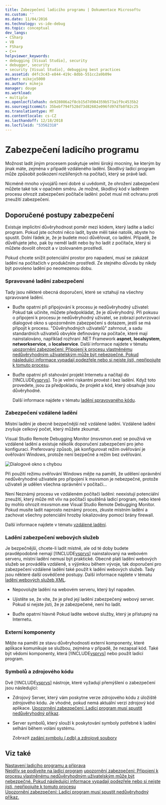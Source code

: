 ```yaml
---
title: Zabezpečení ladicího programu | Dokumentace Microsoftu
ms.custom: ''
ms.date: 11/04/2016
ms.technology: vs-ide-debug
ms.topic: conceptual
dev_langs:
- CSharp
- VB
- FSharp
- C++
helpviewer_keywords:
- debugging [Visual Studio], security
- debugger, security
- security [Visual Studio], debugging best practices
ms.assetid: d4fc3c43-e844-419c-8dbb-551cc2a9b09e
author: mikejo5000
ms.author: mikejo
manager: douge
ms.workload:
- multiple
ms.openlocfilehash: de928086a2f8cb15d7d904359b573a1f9c4535b2
ms.sourcegitcommit: 35bebf794f528d73d82602e096fd97d7b8f82c25
ms.translationtype: MT
ms.contentlocale: cs-CZ
ms.lasthandoff: 12/18/2018
ms.locfileid: "53562318"
---
```

# <a name="debugger-security"></a>Zabezpečení ladicího programu
Možnost ladit jiným procesem poskytuje velmi široký mocniny, ke kterým by jinak máte, zejména v případě vzdáleného ladění. Škodlivý ladicí program může způsobit poškození rozšířených na počítači, který se právě ladí.  
  
 Nicméně mnoho vývojářů není dobré si uvědomit, že ohrožení zabezpečení můžete také tok v opačném směru. Je možné, škodlivý kód v laděném procesu ohrozit zabezpečení počítače ladění: počet musí mít ochranu proti zneužití zabezpečení.  
  
## <a name="security-best-practices"></a>Doporučené postupy zabezpečení  
 Existuje implicitní důvěryhodnost poměr mezi kódem, který ladíte a ladicí program. Pokud jste ochotní něco ladit, byste měli také natolik, abyste ho spustit. Dolní řádek je, že je budete moci důvěřovat, co ladění. Případě, že důvěřujete jeho, pak by neměl ladit nebo by ho ladit z počítače, který si můžete dovolit ohrozit a v izolovaném prostředí.  
  
 Pokud chcete snížit potenciální prostor pro napadení, musí se zakázat ladění na počítačích v produkčním prostředí. Ze stejného důvodu by nikdy být povoleno ladění po neomezenou dobu.  
  
### <a name="managed-debugging-security"></a>Spravované ladění zabezpečení  
 Tady jsou některé obecná doporučení, které se vztahují na všechny spravované ladění.  
  
- Buďte opatrní při připojování k procesu je nedůvěryhodný uživatel: Pokud tak učiníte, můžete předpokládat, že je důvěryhodný. Při pokusu o připojení k procesu je nedůvěryhodný uživatel, se zobrazí potvrzovací dialogové okno s upozorněním zabezpečení s dotazem, jestli se má připojit k procesu. "Důvěryhodných uživatelů" zahrnout, a sadu standardních uživatelů obvykle definovány na počítače, které mají nainstalováno, například rozhraní .NET Framework **aspnet**, **localsystem**, **networkservice**, a **localservice**. Další informace najdete v tématu [upozornění zabezpečení: Připojení k procesu vlastněnému nedůvěryhodným uživatelským může být nebezpečné. Pokud následující informace vypadají podezřele nebo si nejste jisti, nepřipojujte k tomuto procesu](../debugger/security-warning-attaching-to-a-process-owned-by-an-untrusted-user.md).  
  
- Buďte opatrní při stahování projekt Internetu a načítají do [!INCLUDE[vsprvs](../code-quality/includes/vsprvs_md.md)]. To je velmi riskantní provést i bez ladění. Když toto provedete, jsou za předpokladu, že projekt a kód, který obsahuje jsou důvěryhodné.  
  
  Další informace najdete v tématu [ladění spravovaného kódu](../debugger/debugging-managed-code.md).  
  
### <a name="remote-debugging-security"></a>Zabezpečení vzdálené ladění  
 Místní ladění je obecně bezpečnější než vzdálené ladění. Vzdálené ladění zvyšuje celkový počet, který můžete zkoumat.  
  
 Visual Studio Remote Debugging Monitor (msvsmon.exe) se používá ve vzdálené ladění a existuje několik doporučení zabezpečení pro jeho konfiguraci. Preferovaný způsob, jak konfigurovat režim ověřování je ověřování Windows, protože není bezpečné a režim bez ověřování.  
  
 ![Dialogové okno s chybou](../debugger/media/dbg_err_remotepermissionschanged.png "DBG_ERR_RemotePermissionsChanged")  
  
 Při použití režimu ověřování Windows mějte na paměti, že udělení oprávnění nedůvěryhodné uživatele pro připojení k msvsmon je nebezpečné, protože uživateli je udělen všechna oprávnění v počítači...  
  
 Není Neznámý procesu ve vzdáleném počítači ladění: neexistují potenciální zneužití, který může mít vliv na počítači spuštěná ladicí program, nebo které by mohlo ohrozit msvsmon.exe Visual Studio Remote Debugging Monitor. Pokud musíte ladit naprosto neznámý proces, zkuste místním ladění a zachovat všechny potenciální hrozby lokalizovány pomocí brány firewall.  
  
 Další informace najdete v tématu [vzdálené ladění](../debugger/remote-debugging.md).  
  
### <a name="web-services-debugging-security"></a>Ladění zabezpečení webových služeb  
 Je bezpečnější, chcete-li ladit místně, ale od té doby budete pravděpodobně nemají [!INCLUDE[vsprvs](../code-quality/includes/vsprvs_md.md)] nainstalovaný na webovém serveru, místní ladění nemusí být praktické. Obecně platí ladění webových služeb se prováděla vzdáleně, s výjimkou během vývoje, tak doporučení pro zabezpečení vzdálené ladění také použít k ladění webových služeb. Tady jsou některé další osvědčené postupy. Další informace najdete v tématu [ladění webových služeb XML](https://msdn.microsoft.com/library/c900b137-9fbd-4f59-91b5-9c2c6ce06f00).  
  
-   Nepovolujte ladění na webovém serveru, který byl napaden.  
  
-   Ujistěte se, že víte, že je před její ladění zabezpečený webový server. Pokud si nejste jisti, že je zabezpečené, není ho ladit.  
  
-   Buďte opatrní hlavně Pokud ladíte webové služby, který je přístupný na Internetu.  
  
### <a name="external-components"></a>Externí komponenty  
 Mějte na paměti ze stavu důvěryhodnosti externí komponenty, které aplikace komunikuje se službou, zejména v případě, že nezapsal kód. Také být vědomi komponenty, která [!INCLUDE[vsprvs](../code-quality/includes/vsprvs_md.md)] nebo použít ladicí program.  
  
### <a name="symbols-and-source-code"></a>Symbolů a zdrojového kódu  
 Dvě [!INCLUDE[vsprvs](../code-quality/includes/vsprvs_md.md)] nástroje, které vyžadují přemýšlení o zabezpečení jsou následující:  
  
- Zdrojový Server, který vám poskytne verze zdrojového kódu z úložiště zdrojového kódu. Je vhodné, pokud nemá aktuální verzi zdrojový kód aplikace. [Upozornění zabezpečení: Ladicí program musí spustit nedůvěryhodný příkaz](../debugger/security-warning-debugger-must-execute-untrusted-command.md).  
  
- Server symbolů, který slouží k poskytování symboly potřebné k ladění selhání během volání systému.  
  
  Zobrazit [zadání symbolu (.pdb) a zdrojové soubory](../debugger/specify-symbol-dot-pdb-and-source-files-in-the-visual-studio-debugger.md)  
  
## <a name="see-also"></a>Viz také  
 [Nastavení ladicího programu a příprava](../debugger/debugger-settings-and-preparation.md)   
 [Nejdřív se podívejte na ladicí program](../debugger/debugger-feature-tour.md) [upozornění zabezpečení: Připojení k procesu vlastněnému nedůvěryhodným uživatelským může být nebezpečné. Pokud následující informace vypadají podezřele nebo si nejste jisti, nepřipojujte k tomuto procesu](../debugger/security-warning-attaching-to-a-process-owned-by-an-untrusted-user.md)   
 [Upozornění zabezpečení: Ladicí program musí spustit nedůvěryhodný příkaz.](../debugger/security-warning-debugger-must-execute-untrusted-command.md)
